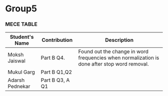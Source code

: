 # Group5

### MECE TABLE

| Student's Name   | Contribution      | Description                                                                                              |
|------------------|-------------------|----------------------------------------------------------------------------------------------------------|
| Moksh Jaiswal    | Part B Q4.        | Found out the change in word frequencies when normalization is done after stop word removal.             |
| Mukul Garg       | Part B Q1,Q2      |                                                                                                          |
| Adarsh Pednekar  | Part B Q3, A Q1   |                                                                                                          |
